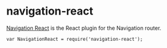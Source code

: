 ﻿# navigation-react
[Navigation React](http://grahammendick.github.io/navigation/) is the React plugin for the Navigation router.

    var NavigationReact = require('navigation-react');
